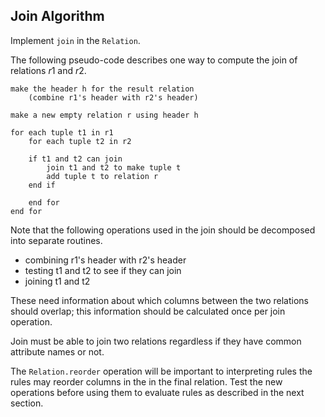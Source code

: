 ## Join Algorithm

Implement `join` in the `Relation`.

The following pseudo-code describes one way to compute the join of relations $r1$ and $r2$.

```
make the header h for the result relation
    (combine r1's header with r2's header)

make a new empty relation r using header h

for each tuple t1 in r1
    for each tuple t2 in r2

    if t1 and t2 can join
        join t1 and t2 to make tuple t
        add tuple t to relation r
    end if

    end for
end for
```

Note that the following operations used in the join should be decomposed into separate routines.

* combining r1's header with r2's header
* testing t1 and t2 to see if they can join
* joining t1 and t2

These need information about which columns between the two relations should overlap; this information should be calculated once per join operation.

Join must be able to join two relations regardless if they have common attribute names or not.

The `Relation.reorder` operation will be important to interpreting rules the rules may reorder columns in the in the final relation. Test the new operations before using them to evaluate rules as described in the next section.
